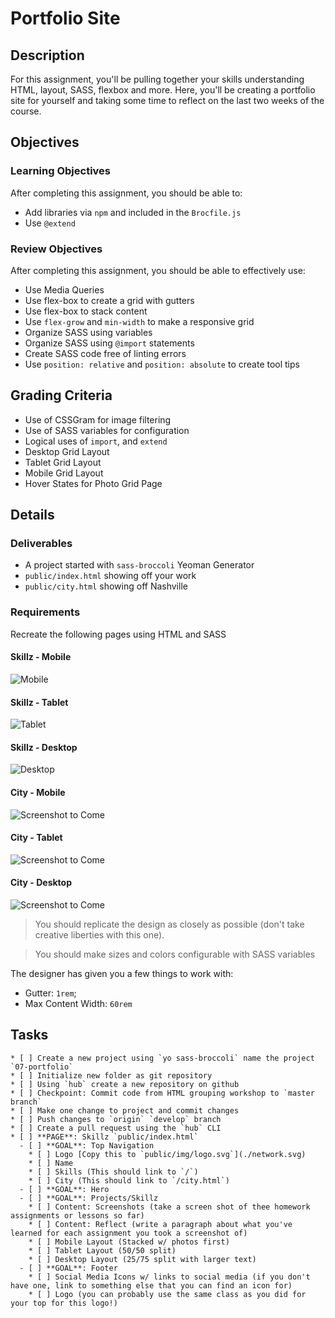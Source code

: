 # Portfolio Site

## Description

For this assignment, you'll be pulling together your skills understanding HTML, layout, SASS, flexbox and more.
Here, you'll be creating a portfolio site for yourself and taking some time to reflect on the last two weeks of the course.

## Objectives

### Learning Objectives

After completing this assignment, you should be able to:

* Add libraries via `npm` and included in the `Brocfile.js`
* Use `@extend`

### Review Objectives

After completing this assignment, you should be able to effectively use:

* Use Media Queries
* Use flex-box to create a grid with gutters
* Use flex-box to stack content
* Use `flex-grow` and `min-width` to make a responsive grid
* Organize SASS using variables
* Organize SASS using `@import` statements
* Create SASS code free of linting errors
* Use `position: relative` and `position: absolute` to create tool tips

## Grading Criteria

* Use of CSSGram for image filtering
* Use of SASS variables for configuration
* Logical uses of `import`, and `extend`
* Desktop Grid Layout
* Tablet Grid Layout
* Mobile Grid Layout
* Hover States for Photo Grid Page

## Details

### Deliverables

* A project started with `sass-broccoli` Yeoman Generator
* `public/index.html` showing off your work
* `public/city.html` showing off Nashville

### Requirements

Recreate the following pages using HTML and SASS

#### Skillz - Mobile

![Mobile](./skillz-mobile.png)

#### Skillz - Tablet

![Tablet](./skillz-tablet.png)

#### Skillz - Desktop

![Desktop](./skillz-desktop.png)

#### City - Mobile

![Screenshot to Come](https://placeholdit.imgix.net/~text?txtsize=60&txt=Screenshot+to+come&w=800&h=800&txttrack=0)

#### City - Tablet

![Screenshot to Come](https://placeholdit.imgix.net/~text?txtsize=60&txt=Screenshot+to+come&w=800&h=800&txttrack=0)

#### City - Desktop

![Screenshot to Come](https://placeholdit.imgix.net/~text?txtsize=60&txt=Screenshot+to+come&w=800&h=800&txttrack=0)

>You should replicate the design as closely as possible (don't take creative liberties with this one).

> You should make sizes and colors configurable with SASS variables

The designer has given you a few things to work with:
* Gutter: `1rem`;
* Max Content Width: `60rem`


## Tasks

```
* [ ] Create a new project using `yo sass-broccoli` name the project `07-portfolio`
* [ ] Initialize new folder as git repository
* [ ] Using `hub` create a new repository on github
* [ ] Checkpoint: Commit code from HTML grouping workshop to `master branch`
* [ ] Make one change to project and commit changes
* [ ] Push changes to `origin` `develop` branch
* [ ] Create a pull request using the `hub` CLI
* [ ] **PAGE**: Skillz `public/index.html`
  - [ ] **GOAL**: Top Navigation
    * [ ] Logo [Copy this to `public/img/logo.svg`](./network.svg)
    * [ ] Name
    * [ ] Skills (This should link to `/`)
    * [ ] City (This should link to `/city.html`)
  - [ ] **GOAL**: Hero
  - [ ] **GOAL**: Projects/Skillz
    * [ ] Content: Screenshots (take a screen shot of thee homework assignments or lessons so far)
    * [ ] Content: Reflect (write a paragraph about what you've learned for each assignment you took a screenshot of)
    * [ ] Mobile Layout (Stacked w/ photos first)
    * [ ] Tablet Layout (50/50 split)
    * [ ] Desktop Layout (25/75 split with larger text)
  - [ ] **GOAL**: Footer
    * [ ] Social Media Icons w/ links to social media (if you don't have one, link to something else that you can find an icon for)
    * [ ] Logo (you can probably use the same class as you did for your top for this logo!)
```
